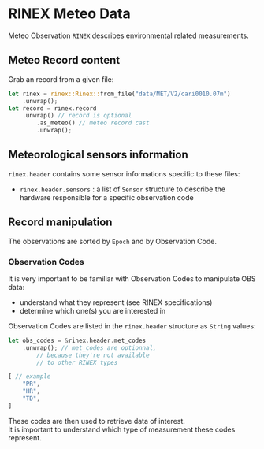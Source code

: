 # RINEX Meteo Data

Meteo Observation `RINEX` describes environmental
related measurements.

## Meteo Record content

Grab an record from a given file:

```rust
let rinex = rinex::Rinex::from_file("data/MET/V2/cari0010.07m")
    .unwrap();
let record = rinex.record
    .unwrap() // record is optional
        .as_meteo() // meteo record cast
        .unwrap();
```

## Meteorological sensors information

`rinex.header` contains some sensor informations
specific to these files:

* `rinex.header.sensors` : a list of `Sensor` structure
to describe the hardware responsible for a specific
observation code

## Record manipulation

The observations are sorted by `Epoch` and by Observation Code.

### Observation Codes

It is very important to be familiar with Observation Codes to manipulate
OBS data:

* understand what they represent (see RINEX specifications)
* determine which one(s) you are interested in

Observation Codes are listed in the `rinex.header` structure
as `String` values:

```rust
let obs_codes = &rinex.header.met_codes
	.unwrap(); // met_codes are optionnal,
		// because they're not available
		// to other RINEX types

[ // example
    "PR",
    "HR",
    "TD",
]
```

These codes are then used to retrieve data of interest.   
It is important to understand which type of measurement
these codes represent.
